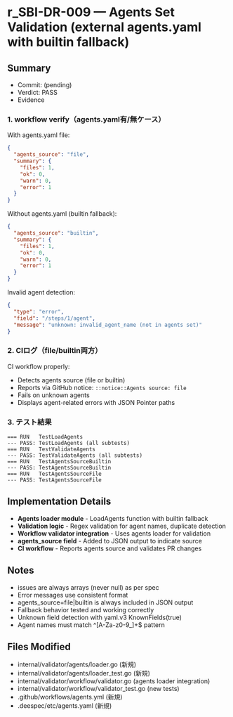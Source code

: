 # r_SBI-DR-009 — Agents Set Validation (external agents.yaml with builtin fallback)

## Summary
- Commit: (pending)
- Verdict: PASS
- Evidence

### 1. workflow verify（agents.yaml有/無ケース）

With agents.yaml file:
```json
{
  "agents_source": "file",
  "summary": {
    "files": 1,
    "ok": 0,
    "warn": 0,
    "error": 1
  }
}
```

Without agents.yaml (builtin fallback):
```json
{
  "agents_source": "builtin",
  "summary": {
    "files": 1,
    "ok": 0,
    "warn": 0,
    "error": 1
  }
}
```

Invalid agent detection:
```json
{
  "type": "error",
  "field": "/steps/1/agent",
  "message": "unknown: invalid_agent_name (not in agents set)"
}
```

### 2. CIログ（file/builtin両方）

CI workflow properly:
- Detects agents source (file or builtin)
- Reports via GitHub notice: `::notice::Agents source: file`
- Fails on unknown agents
- Displays agent-related errors with JSON Pointer paths

### 3. テスト結果

```
=== RUN   TestLoadAgents
--- PASS: TestLoadAgents (all subtests)
=== RUN   TestValidateAgents
--- PASS: TestValidateAgents (all subtests)
=== RUN   TestAgentsSourceBuiltin
--- PASS: TestAgentsSourceBuiltin
=== RUN   TestAgentsSourceFile
--- PASS: TestAgentsSourceFile
```

## Implementation Details
- **Agents loader module** - LoadAgents function with builtin fallback
- **Validation logic** - Regex validation for agent names, duplicate detection
- **Workflow validator integration** - Uses agents loader for validation
- **agents_source field** - Added to JSON output to indicate source
- **CI workflow** - Reports agents source and validates PR changes

## Notes
- issues are always arrays (never null) as per spec
- Error messages use consistent format
- agents_source=file|builtin is always included in JSON output
- Fallback behavior tested and working correctly
- Unknown field detection with yaml.v3 KnownFields(true)
- Agent names must match ^[A-Za-z0-9_]+$ pattern

## Files Modified
- internal/validator/agents/loader.go (新規)
- internal/validator/agents/loader_test.go (新規)
- internal/validator/workflow/validator.go (agents loader integration)
- internal/validator/workflow/validator_test.go (new tests)
- .github/workflows/agents.yml (新規)
- .deespec/etc/agents.yaml (新規)